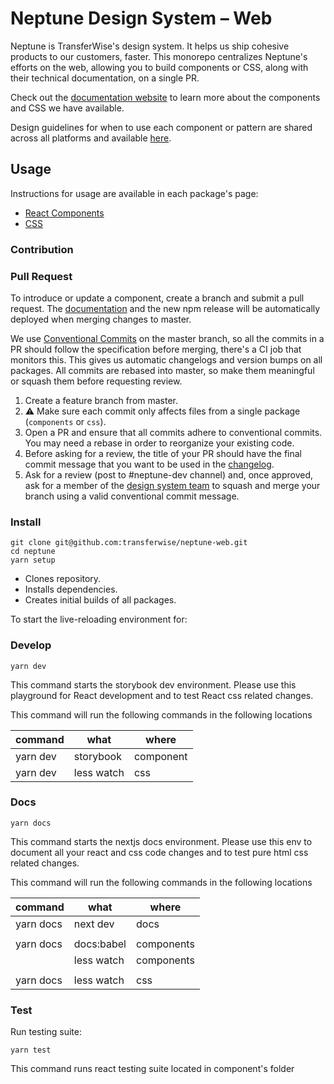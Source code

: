 # Neptune Design System – Web

Neptune is TransferWise's design system. It helps us ship cohesive products to our customers, faster. This monorepo centralizes Neptune's efforts on the web, allowing you to build components or CSS, along with their technical documentation, on a single PR.

Check out the [documentation website](https://transferwise.github.io/neptune-web) to learn more about the components and CSS we have available.

Design guidelines for when to use each component or pattern are shared across all platforms and available [here](https://github.com/transferwise/neptune).

## Usage

Instructions for usage are available in each package's page:

- [React Components](https://github.com/transferwise/neptune-web/blob/master/packages/components)
- [CSS](https://github.com/transferwise/neptune-web/blob/master/packages/css)

### Contribution

### Pull Request

To introduce or update a component, create a branch and submit a pull request. The [documentation](https://transferwise.github.io/neptune-web) and the new npm release will be automatically deployed when merging changes to master.

We use [Conventional Commits](https://www.conventionalcommits.org) on the master branch, so all the commits in a PR should follow the specification before merging, there's a CI job that monitors this. This gives us automatic changelogs and version bumps on all packages. All commits are rebased into master, so make them meaningful or squash them before requesting review.

1. Create a feature branch from master.
2. ️⚠️ Make sure each commit only affects files from a single package (`components` or `css`).
3. Open a PR and ensure that all commits adhere to conventional commits. You may need a rebase in order to reorganize your existing code.
4. Before asking for a review, the title of your PR should have the final commit message that you want to be used in the [changelog](https://github.com/transferwise/neptune-web/blob/master/packages/components/CHANGELOG.md).
5. Ask for a review (post to #neptune-dev channel) and, once approved, ask for a member of the [design system team](https://github.com/orgs/transferwise/teams/design-system) to squash and merge your branch using a valid conventional commit message.

### Install

```
git clone git@github.com:transferwise/neptune-web.git
cd neptune
yarn setup
```

- Clones repository.
- Installs dependencies.
- Creates initial builds of all packages.

To start the live-reloading environment for:

### Develop

```
yarn dev
```

This command starts the storybook dev environment. Please use this playground for React development and to test React css related changes.

This command will run the following commands in the following locations

| command  | what       | where     |
| -------- | ---------- | --------- |
| yarn dev | storybook  | component |
| yarn dev | less watch | css       |

### Docs

```
yarn docs
```

This command starts the nextjs docs environment. Please use this env to document all your react and css code changes and to test pure html css related changes.

This command will run the following commands in the following locations

| command   | what       | where      |
| --------- | ---------- | ---------- |
| yarn docs | next dev   | docs       |
|           |            |            |
| yarn docs | docs:babel | components |
|           | less watch | components |
|           |            |            |
| yarn docs | less watch | css        |

### Test

Run testing suite:

```
yarn test
```

This command runs react testing suite located in component's folder
